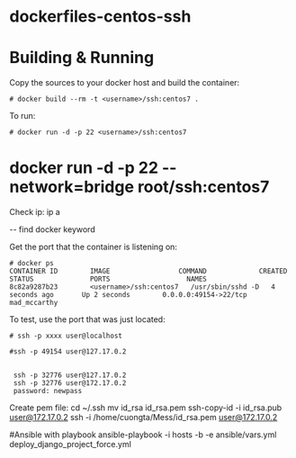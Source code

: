 # dockerfiles-centos-ssh

# Building & Running

Copy the sources to your docker host and build the container:

	# docker build --rm -t <username>/ssh:centos7 .

To run:

	# docker run -d -p 22 <username>/ssh:centos7
# docker run -d -p 22 --network=bridge root/ssh:centos7

Check ip: 
ip a 

-- find docker keyword 

Get the port that the container is listening on:

```
# docker ps
CONTAINER ID        IMAGE                 COMMAND             CREATED             STATUS              PORTS                   NAMES
8c82a9287b23        <username>/ssh:centos7   /usr/sbin/sshd -D   4 seconds ago       Up 2 seconds        0.0.0.0:49154->22/tcp   mad_mccarthy        
```

To test, use the port that was just located:

	# ssh -p xxxx user@localhost 

	#ssh -p 49154 user@127.17.0.2


	 ssh -p 32776 user@127.17.0.2
	 ssh -p 32776 user@172.17.0.2
     password: newpass


Create pem file: 
cd ~/.ssh
mv id_rsa id_rsa.pem 
ssh-copy-id -i id_rsa.pub  user@172.17.0.2
ssh -i /home/cuongta/Mess/id_rsa.pem user@172.17.0.2


#Ansible with playbook
ansible-playbook -i hosts -b -e ansible/vars.yml deploy_django_project_force.yml